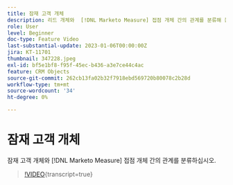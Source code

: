 ```yaml
---
title: 잠재 고객 개체
description: 리드 개체와  [!DNL Marketo Measure] 접점 개체 간의 관계를 분류해 봅니다.
role: User
level: Beginner
doc-type: Feature Video
last-substantial-update: 2023-01-06T00:00:00Z
jira: KT-11701
thumbnail: 347228.jpeg
exl-id: bf5e1bf8-f95f-45ec-b436-a3e7ce44c4ac
feature: CRM Objects
source-git-commit: 262cb13fa02b32f7918ebd569720b80078c2b28d
workflow-type: tm+mt
source-wordcount: '34'
ht-degree: 0%

---
```


# 잠재 고객 개체

잠재 고객 개체와 [!DNL Marketo Measure] 접점 개체 간의 관계를 분류하십시오.

>[!VIDEO](https://video.tv.adobe.com/v/3422219/?learn=on&captions=kor){transcript=true}
